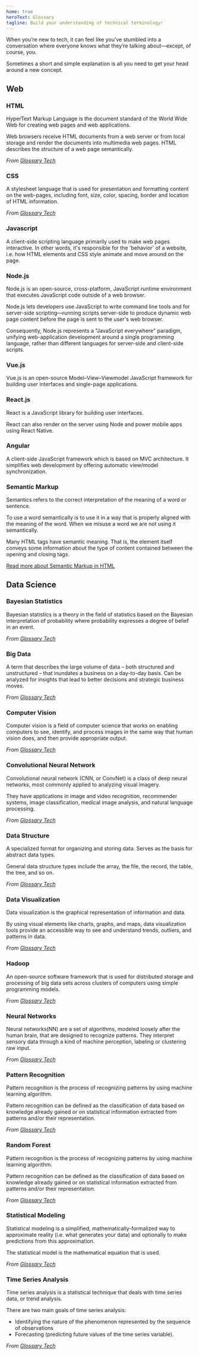 ```yaml
---
home: true
heroText: Glossary
tagline: Build your understanding of technical terminology!
---
```


When you’re new to tech, it can feel like you’ve stumbled into a conversation where everyone knows what they’re talking about—except, of course, you.

Sometimes a short and simple explanation is all you need to get your head around a new concept.

## Web

### HTML <FaqSearch query="What is HTML?"/>

HyperText Markup Language is the document standard of the World Wide Web for creating web pages and web applications. 

Web browsers receive HTML documents from a web server or from local storage and render the documents into multimedia web pages. HTML describes the structure of a web page semantically. 

_From [Glossary Tech](https://glossarytech.com/)_

### CSS <FaqSearch query="What is CSS?"/>

A stylesheet language that is used for presentation and formatting content on the web-pages, including font, size, color, spacing, border and location of HTML information.

_From [Glossary Tech](https://glossarytech.com/)_

### Javascript <FaqSearch query="What is Javascript?"/>

A client-side scripting language primarily used to make web pages interactive. In other words, it's responsible for the 'behavior' of a website, i.e. how HTML elements and CSS style animate and move around on the page.

### Node.js <FaqSearch query="What is Node.js?"/>

Node.js is an open-source, cross-platform, JavaScript runtime environment that executes JavaScript code outside of a web browser.

Node.js lets developers use JavaScript to write command line tools and for server-side scripting—running scripts server-side to produce dynamic web page content before the page is sent to the user's web browser.

Consequently, Node.js represents a "JavaScript everywhere" paradigm, unifying web-application development around a single programming language, rather than different languages for server-side and client-side scripts.

### Vue.js <FaqSearch query="What is Vue.js?"/>

Vue.js is an open-source Model–View–Viewmodel JavaScript framework for building user interfaces and single-page applications.

### React.js <FaqSearch query="What is React.js?"/>

React is a JavaScript library for building user interfaces. 

React can also render on the server using Node and power mobile apps using React Native.

### Angular <FaqSearch query="Angular framework"/>

A client-side JavaScript framework which is based on MVC architecture. It simplifies web development by offering automatic view/model synchronization.

### Semantic Markup <FaqSearch query="Semantic Markup"/>

Semantics refers to the correct interpretation of the meaning of a word or sentence.

To use a word semantically is to use it in a way that is properly aligned with the meaning of the word. When we misuse a word we are not using it semantically.

Many HTML tags have semantic meaning. That is, the element itself conveys some information about the type of content contained between the opening and closing tags.

[Read more about Semantic Markup in HTML](https://html.com/semantic-markup/)

## Data Science

### Bayesian Statistics <FaqSearch query="Bayesian Stats"/>

Bayesian statistics is a theory in the field of statistics based on the Bayesian interpretation of probability where probability expresses a degree of belief in an event.

_From [Glossary Tech](https://glossarytech.com/)_

### Big Data <FaqSearch query="Big Data"/>

A term that describes the large volume of data – both structured and unstructured – that inundates a business on a day-to-day basis. Can be analyzed for insights that lead to better decisions and strategic business moves.

_From [Glossary Tech](https://glossarytech.com/)_

### Computer Vision <FaqSearch query="Computer Vision"/>

Computer vision is a field of computer science that works on enabling computers to see, identify, and process images in the same way that human vision does, and then provide appropriate output.

_From [Glossary Tech](https://glossarytech.com/)_

### Convolutional Neural Network <FaqSearch query="ConvNet"/>

Convolutional neural network (CNN, or ConvNet) is a class of deep neural networks, most commonly applied to analyzing visual imagery. 

They have applications in image and video recognition, recommender systems, image classification, medical image analysis, and natural language processing.

_From [Glossary Tech](https://glossarytech.com/)_

### Data Structure <FaqSearch query="Data Structure"/>

A specialized format for organizing and storing data. Serves as the basis for abstract data types. 

General data structure types include the array, the file, the record, the table, the tree, and so on.

_From [Glossary Tech](https://glossarytech.com/)_

### Data Visualization <FaqSearch query="Data Visualization"/>

Data visualization is the graphical representation of information and data. 

By using visual elements like charts, graphs, and maps, data visualization tools provide an accessible way to see and understand trends, outliers, and patterns in data.

_From [Glossary Tech](https://glossarytech.com/)_

### Hadoop <FaqSearch query="Hadoop"/>

An open-source software framework that is used for distributed storage and processing of big data sets across clusters of computers using simple programming models. 

_From [Glossary Tech](https://glossarytech.com/)_

### Neural Networks <FaqSearch query="Neural Networks"/>

Neural networks(NN) are a set of algorithms, modeled loosely after the human brain, that are designed to recognize patterns. They interpret sensory data through a kind of machine perception, labeling or clustering raw input.

_From [Glossary Tech](https://glossarytech.com/)_

### Pattern Recognition <FaqSearch query="Pattern Recognition"/>

Pattern recognition is the process of recognizing patterns by using machine learning algorithm. 

Pattern recognition can be defined as the classification of data based on knowledge already gained or on statistical information extracted from patterns and/or their representation. 

_From [Glossary Tech](https://glossarytech.com/)_

### Random Forest  <FaqSearch query="Random Forest"/>

Pattern recognition is the process of recognizing patterns by using machine learning algorithm. 

Pattern recognition can be defined as the classification of data based on knowledge already gained or on statistical information extracted from patterns and/or their representation. 

_From [Glossary Tech](https://glossarytech.com/)_

### Statistical Modeling <FaqSearch query="Statistical Modeling"/>

Statistical modeling is a simplified, mathematically-formalized way to approximate reality (i.e. what generates your data) and optionally to make predictions from this approximation. 

The statistical model is the mathematical equation that is used.

_From [Glossary Tech](https://glossarytech.com/)_

### Time Series Analysis  <FaqSearch query="Time series analysis "/>

Time series analysis is a statistical technique that deals with time series data, or trend analysis. 

There are two main goals of time series analysis: 

- Identifying the nature of the phenomenon represented by the sequence of observations
- Forecasting (predicting future values of the time series variable). 

_From [Glossary Tech](https://glossarytech.com/)_




